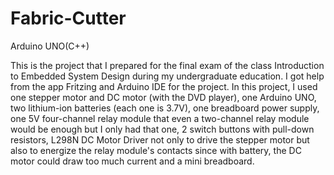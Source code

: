# Fabric-Cutter
Arduino UNO(C++)

This is the project that I prepared for the final exam of the class Introduction to Embedded System Design during my undergraduate education. I got help from the app Fritzing and Arduino IDE for the project. 
In this project, I used one stepper motor and DC motor (with the DVD player), one Arduino UNO, two lithium-ion batteries (each one is 3.7V), one breadboard power supply, one 5V four-channel relay module that even a two-channel relay module would be enough but I only had that one, 2 switch buttons with pull-down resistors, L298N DC Motor Driver not only to drive the stepper motor but also to energize the relay module's contacts since with battery, the DC motor could draw too much current and a mini breadboard.
